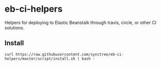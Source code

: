 eb-ci-helpers
===

Helpers for deploying to Elastic Beanstalk through travis, circle, or other CI solutions.

Install
---

    curl https://raw.githubusercontent.com/synctree/eb-ci-helpers/master/script/install.sh | bash -